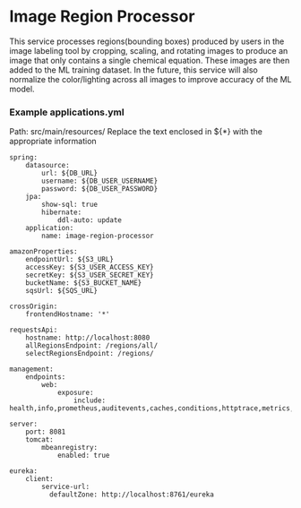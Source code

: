 # Image Region Processor

This service processes regions(bounding boxes) produced by users in the image labeling tool by cropping, scaling, and rotating images to produce an image that only contains a single chemical equation. These images are then added to the ML training dataset. In the future, this service will also normalize the color/lighting across all images to improve  accuracy of the ML model.

### Example applications.yml
Path: src/main/resources/
Replace the text enclosed in ${*} with the appropriate information

```
spring:
    datasource:
        url: ${DB_URL}
        username: ${DB_USER_USERNAME}
        password: ${DB_USER_PASSWORD}
    jpa:
        show-sql: true
        hibernate:
            ddl-auto: update
    application:
        name: image-region-processor
        
amazonProperties:
    endpointUrl: ${S3_URL}
    accessKey: ${S3_USER_ACCESS_KEY}
    secretKey: ${S3_USER_SECRET_KEY}
    bucketName: ${S3_BUCKET_NAME}
    sqsUrl: ${SQS_URL}
    
crossOrigin:
    frontendHostname: '*'

requestsApi:
    hostname: http://localhost:8080
    allRegionsEndpoint: /regions/all/
    selectRegionsEndpoint: /regions/

management:
    endpoints:
        web:
            exposure:
                include: health,info,prometheus,auditevents,caches,conditions,httptrace,metrics,scheduledtasks,heapdump

server:
    port: 8081
    tomcat:
        mbeanregistry:
            enabled: true

eureka:
    client:
        service-url:
          defaultZone: http://localhost:8761/eureka
```